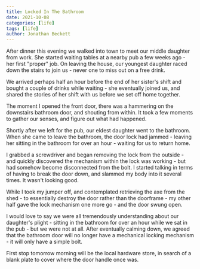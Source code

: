 ```yaml
---
title: Locked In The Bathroom
date: 2021-10-08
categories: [life]
tags: [life]
author: Jonathan Beckett
---
```


After dinner this evening we walked into town to meet our middle daughter from work. She started waiting tables at a nearby pub a few weeks ago - her first "proper" job. On leaving the house, our youngest daughter raced down the stairs to join us - never one to miss out on a free drink.

We arrived perhaps half an hour before the end of her sister's shift and bought a couple of drinks while waiting - she eventually joined us, and shared the stories of her shift with us before we set off home together.

The moment I opened the front door, there was a hammering on the downstairs bathroom door, and shouting from within. It took a few moments to gather our senses, and figure out what had happened.

Shortly after we left for the pub, our eldest daughter went to the bathroom. When she came to leave the bathroom, the door lock had jammed - leaving her sitting in the bathroom for over an hour - waiting for us to return home.

I grabbed a screwdriver and began removing the lock from the outside - and quickly discovered the mechanism within the lock was working - but had somehow become disconnected from the bolt. I started talking in terms of having to break the door down, and slammed my body into it several times. It wasn't looking good.

While I took my jumper off, and contemplated retrieving the axe from the shed - to essentially destroy the door rather than the doorframe - my other half gave the lock mechanism one more go - and the door swung open.

I would love to say we were all tremendously understanding about our daughter's plight - sitting in the bathroom for over an hour while we sat in the pub - but we were not at all. After eventually calming down, we agreed that the bathroom door will no longer have a mechanical locking mechanism - it will only have a simple bolt.

First stop tomorrow morning will be the local hardware store, in search of a blank plate to cover where the door handle once was.